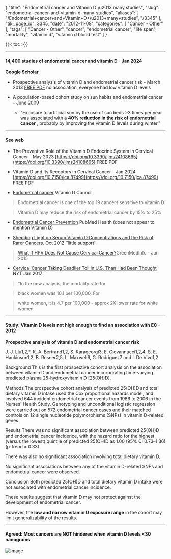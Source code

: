 {
    "title": "Endometrial cancer and Vitamin D \u2013 many studies",
    "slug": "endometrial-cancer-and-vitamin-d-many-studies",
    "aliases": [
        "/Endometrial+cancer+and+Vitamin+D+\u2013+many+studies",
        "/3345"
    ],
    "tiki_page_id": 3345,
    "date": "2012-11-08",
    "categories": [
        "Cancer - Other"
    ],
    "tags": [
        "Cancer - Other",
        "cancer",
        "endometrial cancer",
        "life span",
        "mortality",
        "vitamin d",
        "vitamin d blood test"
    ]
}


{{< toc >}} 

---

#### 14,400 studies of endometrial cancer and vitamin D - Jan 2024

 **[Google Scholar](https://scholar.google.com/scholar?hl=en&as_sdt=0%2C48&q=%22endometrial+cancer%22+%22vitamin+d%22&btnG=)** 

* Prospective analysis of vitamin D and endometrial cancer risk - March 2013 [FREE PDF](https://doi.org/10.1038/sj.bjc.6605149) no association, everyone had low vitamin D levels

* A population-based cohort study on sun habits and endometrial cancer - June 2009

   * "Exposure to artificial sun by the use of sun beds >3 times per year was associated with a  **40% reduction in the risk of endometrial cancer** , probably by improving the vitamin D levels during winter."

---

#### See web

* The Preventive Role of the Vitamin D Endocrine System in Cervical Cancer - May 2023  [https://doi.org/10.3390/ijms24108665](https://doi.org/10.3390/ijms24108665) FREE PDF

* Vitamin D and Its Receptors in Cervical Cancer - Jan 2024 [https://doi.org/10.7150/jca.87499](https://doi.org/10.7150/jca.87499) FREE PDF

* [Endometrial cancer](http://www.vitamindcouncil.org/health-conditions/cancer/endometrial-cancer/) Vitamin D Council

> Endometrial cancer is one of the top 19 cancers sensitive to vitamin D.

> Vitamin D may reduce the risk of endometrial cancer by 15% to 25% 

* [Endometrial Cancer Prevention](http://www.ncbi.nlm.nih.gov/pubmedhealth/PMH0032824/) PubMed Health (does not appear to mention Vitamin D)

* [Shedding Light on Serum Vitamin D Concentrations and the Risk of Rarer Cancers.](http://www.ncbi.nlm.nih.gov/pubmed/23094922%20) Oct 2012  ‘’little support’’

> [What If HPV Does Not Cause Cervical Cancer?](http://www.greenmedinfo.com/blog/what-if-hpv-does-not-cause-cervical-cancer)GreenMedInfo - Jan 2015

* [Cervical Cancer Taking Deadlier Toll in U.S. Than Had Been Thought](https://www.nytimes.com/2017/01/23/health/cervical-cancer-united-states-death-toll.html) NYT Jan 2017

> "In the new analysis, the mortality rate for 

> black women was 10.1 per 100,000. For 

> white women, it is 4.7 per 100,000 - approx 2X lower rate for white women

---

#### Study: Vitamin D levels not high enough to find an association with EC - 2012

 **Prospective analysis of vitamin D and endometrial cancer risk** 

J. J. Liu1,2,*, K. A. Bertrand1,2, S. Karageorgi3, E. Giovannucci1,2,4, S. E. Hankinson1,2, B. Rosner2,5, L. Maxwell6, G. Rodriguez7 and I. De Vivo1,2

Background This is the first prospective cohort analysis on the association between vitamin D and endometrial cancer incorporating time-varying predicted plasma 25-hydroxyvitamin D <span>[25(OH)D]</span>.

Methods The prospective cohort analysis of predicted 25(OH)D and total dietary vitamin D intake used the Cox proportional hazards model, and involved 644 incident endometrial cancer events from 1986 to 2006 in the Nurses' Health Study. Genotyping and unconditional logistic regression were carried out on 572 endometrial cancer cases and their matched controls on 12 single nucleotide polymorphisms (SNPs) in vitamin D-related genes.

Results There was no significant association between predicted 25(OH)D and endometrial cancer incidence, with the hazard ratio for the highest (versus the lowest) quintile of predicted 25(OH)D as 1.00 (95% CI 0.73–1.36) (p-trend = 0.33). 

There was also no significant association involving total dietary vitamin D. 

No significant associations between any of the vitamin D-related SNPs and endometrial cancer were observed.

Conclusion Both predicted 25(OH)D and total dietary vitamin D intake were not associated with endometrial cancer incidence. 

These results suggest that vitamin D may not protect against the development of endometrial cancer. 

However, the **low and narrow vitamin D exposure range**  in the cohort may limit generalizability of the results.

---

#### Agreed: Most cancers are NOT hindered when vitamin D levels <30 nanograms

<img src="/attachments/d3.mock.jpg" alt="image" style="max-width: 600px;">